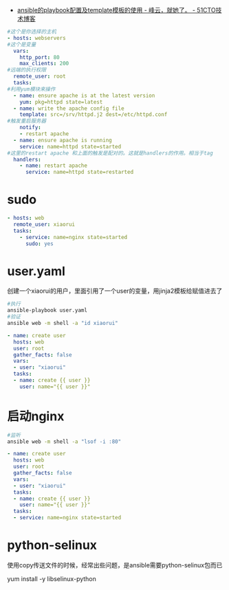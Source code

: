
* [ansible的playbook配置及template模板的使用 - 峰云，就她了。 - 51CTO技术博客 ](http://rfyiamcool.blog.51cto.com/1030776/1413031/)


```yaml
#这个是你选择的主机
- hosts: webservers
#这个是变量
  vars:
    http_port: 80
    max_clients: 200
#远端的执行权限
  remote_user: root
  tasks:
#利用yum模块来操作
  - name: ensure apache is at the latest version
    yum: pkg=httpd state=latest
  - name: write the apache config file
    template: src=/srv/httpd.j2 dest=/etc/httpd.conf
#触发重启服务器
    notify:
    - restart apache
  - name: ensure apache is running
    service: name=httpd state=started
#这里的restart apache 和上面的触发是配对的。这就是handlers的作用。相当于tag
  handlers:
    - name: restart apache
      service: name=httpd state=restarted
```

# sudo

```yaml
- hosts: web
  remote_user: xiaorui
  tasks:
    - service: name=nginx state=started
      sudo: yes
```

# user.yaml

创建一个xiaorui的用户，里面引用了一个user的变量，用jinja2模板给赋值进去了

```sh
#执行
ansible-playbook user.yaml
#验证
ansible web -m shell -a "id xiaorui"
```

```yaml
- name: create user
  hosts: web
  user: root
  gather_facts: false
  vars:
  - user: "xiaorui"
  tasks:
  - name: create {{ user }}
    user: name="{{ user }}"
```

# 启动nginx

```sh
#监听
ansible web -m shell -a "lsof -i :80"
```

```yaml
- name: create user
  hosts: web
  user: root
  gather_facts: false
  vars:
  - user: "xiaorui"
  tasks:
  - name: create {{ user }}
    user: name="{{ user }}"
  tasks:
  - service: name=nginx state=started
```

# python-selinux

使用copy传送文件的时候，经常出些问题，是ansible需要python-selinux包而已

yum install -y libselinux-python